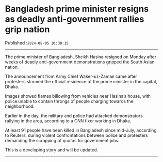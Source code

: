 # Bangladesh prime minister resigns as deadly anti-government rallies grip nation

Published :`2024-08-05 10:38:15`

---

The prime minister of Bangladesh, Sheikh Hasina resigned on Monday after weeks of deadly anti-government demonstrations gripped the South Asian nation.

The announcement from Army Chief Waker-uz-Zaman came after protesters stormed the official residence of the prime minister in the capital, Dhaka.

Images showed flames billowing from vehicles near Hasina’s house, with police unable to contain throngs of people charging towards the neighborhood.

Earlier in the day, the military and police had attacked demonstrators rallying in the area, according to a CNN fixer working in Dhaka.

At least 91 people have been killed in Bangladesh since mid-July, according to Reuters, during violent confrontations between police and protesters demanding the scrapping of quotas for government jobs.

This is a developing story and will be updated.

---

